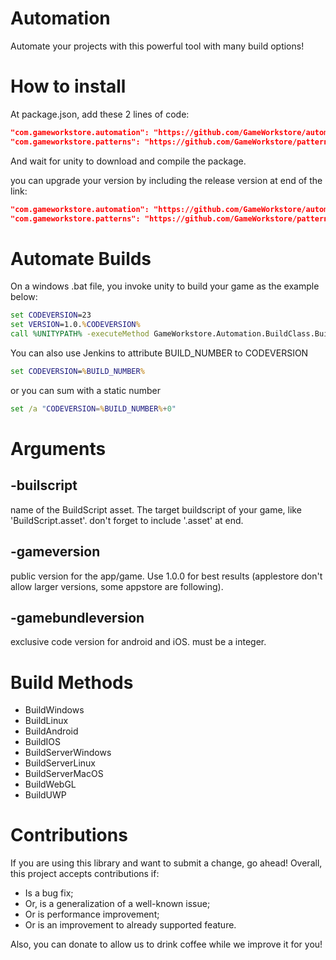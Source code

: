 # Automation
Automate your projects with this powerful tool with many build options!

# How to install

At package.json, add these 2 lines of code:
```json
"com.gameworkstore.automation": "https://github.com/GameWorkstore/automation.git#1.1.1"
"com.gameworkstore.patterns": "https://github.com/GameWorkstore/patterns.git#1.1.8"
```

And wait for unity to download and compile the package.

you can upgrade your version by including the release version at end of the link:
```json
"com.gameworkstore.automation": "https://github.com/GameWorkstore/automation.git#1.1.1"
"com.gameworkstore.patterns": "https://github.com/GameWorkstore/patterns.git#1.1.8"
```

# Automate Builds

On a windows .bat file, you invoke unity to build your game as the example below:
```bat
set CODEVERSION=23
set VERSION=1.0.%CODEVERSION%
call %UNITYPATH% -executeMethod GameWorkstore.Automation.BuildClass.BuildAndroid -projectPath %WORKSPACE% -gameversion %VERSION% -gamebundleversion %CODEVERSION%
```

You can also use Jenkins to attribute BUILD_NUMBER to CODEVERSION
```bat
set CODEVERSION=%BUILD_NUMBER%
```

or you can sum with a static number
```bat
set /a "CODEVERSION=%BUILD_NUMBER%+0"
```

# Arguments
## -builscript
name of the BuildScript asset.
The target buildscript of your game, like 'BuildScript.asset'.
don't forget to include '.asset' at end. 

## -gameversion
public version for the app/game. Use 1.0.0 for best results (applestore don't allow larger versions, some appstore are following).

## -gamebundleversion
exclusive code version for android and iOS. must be a integer.

# Build Methods

* BuildWindows
* BuildLinux
* BuildAndroid
* BuildIOS
* BuildServerWindows
* BuildServerLinux
* BuildServerMacOS
* BuildWebGL
* BuildUWP

# Contributions

If you are using this library and want to submit a change, go ahead! Overall, this project accepts contributions if:
- Is a bug fix;
- Or, is a generalization of a well-known issue;
- Or is performance improvement;
- Or is an improvement to already supported feature.

Also, you can donate to allow us to drink coffee while we improve it for you!
